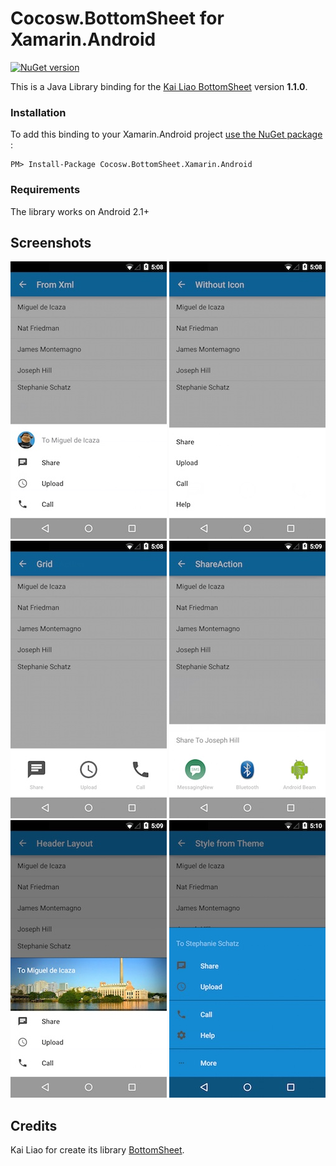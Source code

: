 # Cocosw.BottomSheet for Xamarin.Android

[![NuGet version](https://badge.fury.io/nu/Cocosw.BottomSheet.Xamarin.Android.svg)](http://badge.fury.io/nu/Cocosw.BottomSheet.Xamarin.Android)

This is a Java Library binding for the [Kai Liao BottomSheet](https://github.com/soarcn/BottomSheet)  version **1.1.0**.

### Installation
To add this binding to your Xamarin.Android project [use the NuGet package](https://www.nuget.org/packages/Cocosw.BottomSheet.Xamarin.Android/) :

    PM> Install-Package Cocosw.BottomSheet.Xamarin.Android


### Requirements
The library works on Android 2.1+

## Screenshots
![BottomSheet](/screenshots/image1.jpg) ![BottomSheet Without icon](/screenshots/image2.jpg) ![Grid layout](/screenshots/image3.jpg) ![Share Action](/screenshots/image4.jpg) ![Custom header layout](/screenshots/image5.jpg) ![Custom style](/screenshots/image6.jpg)

## Credits
Kai Liao for create its library [BottomSheet](https://github.com/soarcn/BottomSheet).
